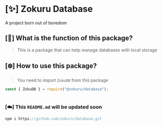 # [✨] Zokuru Database
A project born out of boredom

## [💫] What is the function of this package?
> This is a package that can help manage databases with local storage

## [❄️] How to use this package?
> You need to import `ZokuDB` from this package
```js
const { ZokuDB } = require("@zokuru/database");
```
# 
### [☁️] This `README.md` will be updated soon
```js
npm i https://github.com/zokuru/database.git
```
